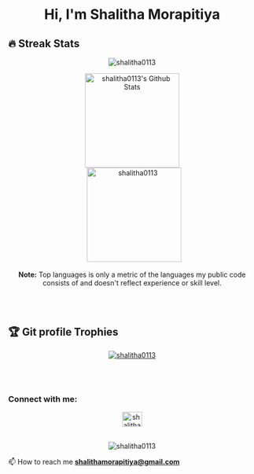 <h1 align="center"> Hi, I'm Shalitha Morapitiya</h1>


## 🔥 Streak Stats
<p align="center"><img src="https://github-readme-streak-stats.herokuapp.com/?user=shalitha0113&theme=blueberry" alt="shalitha0113" /></p>
  <p align="center">
    <a href="https://github.com/anuraghazra/github-readme-stats"><img alt="shalitha0113's Github Stats" src="https://github-readme-stats.vercel.app/api?username=shalitha0113&show_icons=true&count_private=true&theme=blueberry" height="192px"/></a>
<br/>
  &nbsp;
<img src="https://github-readme-stats.vercel.app/api/top-langs?username=shalitha0113&langs_count=10&show_icons=true&locale=en&layout=compact&theme=algolia" alt="shalitha0113" height="192px"/>
    
  <br/>
  <p align="center">
  <b>Note:</b> Top languages is only a metric of the languages my public code consists of and doesn't reflect experience or skill level.
  </p>
  <br><br>

  ## :trophy: Git profile Trophies

<p align="center"> <a href="https://github.com/ryo-ma/github-profile-trophy"><img src="https://github-profile-trophy.vercel.app/?username=shalitha0113&layout=compact&theme=blueberry" alt="shalitha0113" /></a> </p>

<br><br>

<h3 align="left">Connect with me:</h3>
<p align="center">
<a href="https://www.linkedin.com/in/shalitha-morapitiya-b368b6136" target="blank"><img align="center" src="https://raw.githubusercontent.com/rahuldkjain/github-profile-readme-generator/master/src/images/icons/Social/linked-in-alt.svg" alt="shalitha-morapitiya-b368b6136" height="30" width="40" /></a>
<br><br>

  <p align="center">
  <img src="https://komarev.com/ghpvc/?username=shalitha0113" alt="shalitha0113" />
</p>

📫 How to reach me **shalithamorapitiya@gmail.com**


<!--
**shalitha0113/shalitha0113** is a ✨ _special_ ✨ repository because its `README.md` (this file) appears on your GitHub profile.

Here are some ideas to get you started:

- 🔭 I’m currently working on ...
- 🌱 I’m currently learning ...
- 👯 I’m looking to collaborate on ...
- 🤔 I’m looking for help with ...
- 💬 Ask me about ...
- 📫 How to reach me: ...
- 😄 Pronouns: ...
- ⚡ Fun fact: ...
-->
